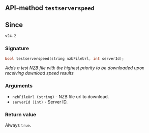 ## API-method `testserverspeed`

## Since 
`v24.2`

### Signature
``` c++
bool testserverspeed(string nzbFileUrl, int serverId);
```

_Adds a test NZB file with the highest priority to be downloaded upon receiving download speed results_

### Arguments
- `nzbFileUrl (string)` - NZB file url to download.
- `serverId (int)` - Server ID.

### Return value
Always `true`.
